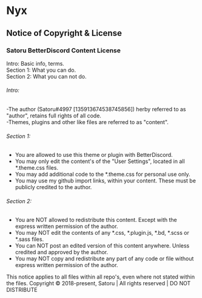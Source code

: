 # Nyx

## Notice of Copyright & License
### Satoru BetterDiscord Content License

Intro: Basic info, terms.<br />
Section 1: What you can do.<br />
Section 2: What you can not do.<br />

###### Intro:
-The author (Satoru#4997 [135913674538745856]) herby referred to as "author", retains full rights of all code.<br />
-Themes, plugins and other like files are referred to as "content".

###### Section 1:
* You are allowed to use this theme or plugin with BetterDiscord.
* You may only edit the content's of the "User Settings", located in all *.theme.css files.
* You may add additional code to the *.theme.css for personal use only.
* You may use my github import links, within your content. These must be publicly credited to the author. 

###### Section 2:
* You are NOT allowed to redistribute this content. Except with the express written permission of the author.
* You may NOT edit the contents of any *.css, *.plugin.js, *.bd, *.scss or *.sass files.
* You can NOT post an edited version of this content anywhere. Unless credited and approved by the author.
* You may NOT copy and redistribute any part of any code or file without express written permission of the author. 

This notice applies to all files within all repo's, even where not stated within the files.
Copyright © 2018-present, Satoru | All rights reserved | DO NOT DISTRIBUTE